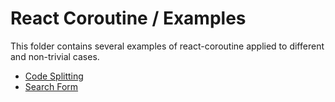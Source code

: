 # React Coroutine / Examples

This folder contains several examples of react-coroutine applied to different and non-trivial cases.

 * [Code Splitting](./code-splitting)
 * [Search Form](./search-form)
